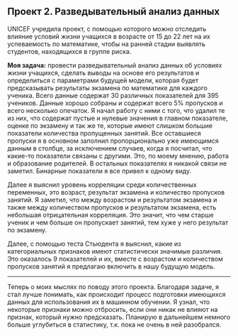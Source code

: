 ## Проект 2. Разведывательный анализ данных
UNICEF учредила проект, с помощью которого можно отследить влияние условий жизни учащихся в возрасте от 15 до 22 лет на их успеваемость по математике, чтобы на ранней стадии выявлять студентов, находящихся в группе риска.


**Моя задача:** провести разведывательный анализ данных об условиях жизни учащихся, сделать выводы на основе его результатов и определиться с параметрами будущей модели, которая будет предсказывать результаты экзамена по математике для каждого ученика.
Всего данные содержат 30 различных показателей для 395 учеников. Данные хорошо собраны и содержат всего 5% пропусков и всего несколько опечаток. Я начал работу с ними с того, что удалил те из них, что содержат пустые и нулевые значения в главном показателе, оценке по экзамену и так же те, которые имеют слишком большие показатели количества пропущенных занятий. Все оставшиеся пропуски я в основном заполнил пропорционально уже имеющимся данным в столбце, за исключением случаев, когда я посчитал, что какие-то показатели связаны с другими. Это, по моему мнению, работа и образование родителей. В остальных показателях я никакой связи не заметил. Бинарные показатели я все привел к одному виду.


Далее я выяснил уровень корреляции среди количественных переменных, это возраст, результат экзамена и количество пропусков занятий. Я заметил, что между возрастом и результатом экзамена и также между количеством пропусков и результатом экзамена, есть небольшая отрицательная корреляция. Это значит, что чем старше ученик и чем больше он пропускает занятий, тем хуже у него результат по экзамену.


Далее, с помощью теста Стьюдента я выяснил, какие из категориальных признаков имеют статистически значимые различия. Это оказалось 9 показателей и их, вместе с возрастом и количеством пропусков занятий я предлагаю включить в нашу будущую модель.

---
Теперь о моих мыслях по поводу этого проекта. Благодаря задаче, я стал лучше понимать, как происходит процесс подготовки имеющихся данных для использования их в машинном обучении. Я узнал, что некоторые признаки можно отбросить, если они никак не влияют на признак, который нужно предсказать. Планирую в дальнейшем немного больше углубиться в статистику, т.к. пока не очень в ней разобрался.